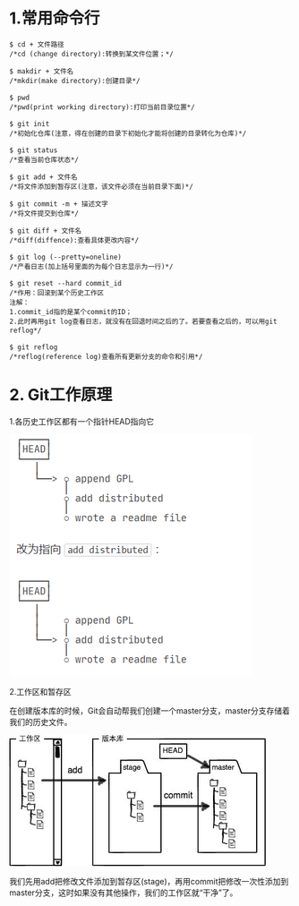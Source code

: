 # 1.常用命令行

```
$ cd + 文件路径
/*cd (change directory):转换到某文件位置；*/
```

```
$ makdir + 文件名
/*mkdir(make directory):创建目录*/
```

```
$ pwd 
/*pwd(print working directory):打印当前目录位置*/
```

```
$ git init
/*初始化仓库(注意，得在创建的目录下初始化才能将创建的目录转化为仓库)*/
```

```
$ git status
/*查看当前仓库状态*/
```

```
$ git add + 文件名
/*将文件添加到暂存区(注意，该文件必须在当前目录下面)*/
```

```
$ git commit -m + 描述文字
/*将文件提交到仓库*/
```

```
$ git diff + 文件名
/*diff(diffence):查看具体更改内容*/
```

```
$ git log (--pretty=oneline)
/*产看日志(加上括号里面的为每个日志显示为一行)*/
```

```
$ git reset --hard commit_id
/*作用：回滚到某个历史工作区
注解：
1.commit_id指的是某个commit的ID；
2.此时再用git log查看日志，就没有在回退时间之后的了。若要查看之后的，可以用git reflog*/
```

```
$ git reflog
/*reflog(reference log)查看所有更新分支的命令和引用*/
```

# 2. Git工作原理

1.各历史工作区都有一个指针HEAD指向它

![](pictures/learn_git_bash/1.png)

2.工作区和暂存区

在创建版本库的时候，Git会自动帮我们创建一个master分支，master分支存储着我们的历史文件。

![](pictures/learn_git_bash/2.jpg)

我们先用add把修改文件添加到暂存区(stage)，再用commit把修改一次性添加到master分支，这时如果没有其他操作，我们的工作区就“干净”了。
